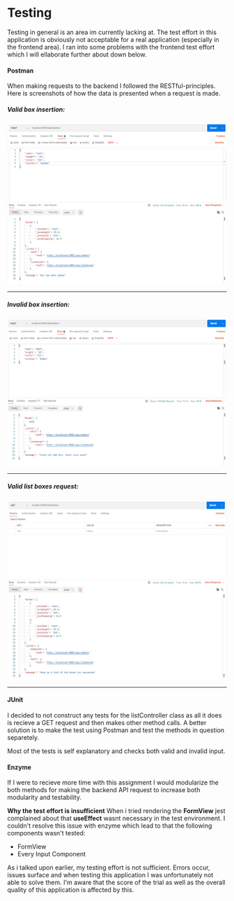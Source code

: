 # Testing

Testing in general is an area im currently lacking at. The test effort in this application is obviously not acceptable for a real application (especially in the frontend area). I ran into some problems with the frontend test effort which I will ellaborate further about down below.

#### Postman

When making requests to the backend I followed the RESTful-principles. Here is screenshots of how the data is presented when a request is made.

##### Valid box insertion:

<img src="./client/public/screenshots/valid_request.png"/>

---

##### Invalid box insertion:

<img src="./client/public/screenshots/bad_request.png"/>

---

##### Valid list boxes request:

<img src="./client/public/screenshots/list_boxes.png"/>

---

#### JUnit

I decided to not construct any tests for the listController class as all it does is recieve a GET request and then makes other method calls. A better solution is to make the test using Postman and test the methods in question separetely.

Most of the tests is self explanatory and checks both valid and invalid input.

#### Enzyme

If I were to recieve more time with this assignment I would modularize the both methods for making the backend API request to increase both modularity and testability.

**Why the test effort is insufficient**
When i tried rendering the **FormView** jest complained about that **useEffect** wasnt necessary in the test environment. I couldn't resolve this issue with enzyme which lead to that the following components wasn't tested:
* FormView
* Every Input Component

As i talked upon earlier, my testing effort is not sufficient. Errors occur, issues surface and when testing this application I was unfortunately not able to solve them. I'm aware that the score of the trial as well as the overall quality of this application is affected by this.
